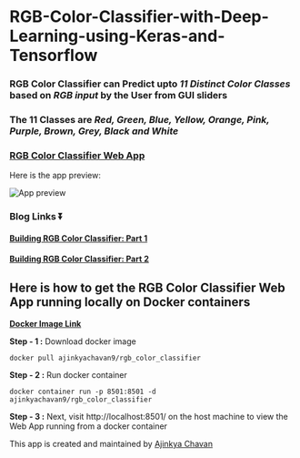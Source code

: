 # RGB-Color-Classifier-with-Deep-Learning-using-Keras-and-Tensorflow

### **RGB Color Classifier** can Predict upto *11 Distinct Color Classes* based on *RGB input* by the User from GUI sliders

### The 11 Classes are *Red, Green, Blue, Yellow, Orange, Pink, Purple, Brown, Grey, Black and White*

### [RGB Color Classifier Web App](https://rgb-color-classifier.herokuapp.com/)
Here is the app preview:

![App preview](https://imgur.com/pOyQxNA.png)

### Blog Links ⏬
#### [Building RGB Color Classifier: Part 1](https://medium.com/@ajinkyashailendrachavan/building-rgb-color-classifier-part-1-af58e3bcfef7?source=friends_link&sk=ccfe356092f3bb4c9996990ac8b46ae8)
#### [Building RGB Color Classifier: Part 2](https://medium.com/@ajinkyashailendrachavan/building-rgb-color-classifier-part-2-8c49a57f6b91?source=friends_link&sk=822ef57b13426f07c456d3484b21f79f)

## Here is how to get the RGB Color Classifier Web App running locally on Docker containers
[**Docker Image Link**](https://hub.docker.com/r/ajinkyachavan9/rgb_color_classifier)

**Step - 1 :** Download docker image

    docker pull ajinkyachavan9/rgb_color_classifier


**Step - 2 :** Run docker container

    docker container run -p 8501:8501 -d ajinkyachavan9/rgb_color_classifier



**Step - 3 :** Next, visit http://localhost:8501/ on the host machine to view the Web App running from a docker container


This app is created and maintained by [Ajinkya Chavan](https://www.linkedin.com/in/ajinkyachavan9)
